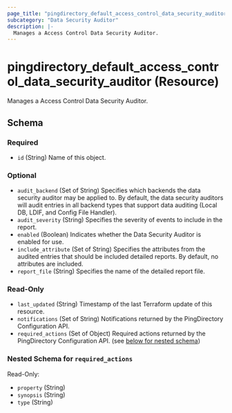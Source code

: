 ```yaml
---
page_title: "pingdirectory_default_access_control_data_security_auditor Resource - terraform-provider-pingdirectory"
subcategory: "Data Security Auditor"
description: |-
  Manages a Access Control Data Security Auditor.
---
```


# pingdirectory_default_access_control_data_security_auditor (Resource)

Manages a Access Control Data Security Auditor.



<!-- schema generated by tfplugindocs -->
## Schema

### Required

- `id` (String) Name of this object.

### Optional

- `audit_backend` (Set of String) Specifies which backends the data security auditor may be applied to. By default, the data security auditors will audit entries in all backend types that support data auditing (Local DB, LDIF, and Config File Handler).
- `audit_severity` (String) Specifies the severity of events to include in the report.
- `enabled` (Boolean) Indicates whether the Data Security Auditor is enabled for use.
- `include_attribute` (Set of String) Specifies the attributes from the audited entries that should be included detailed reports. By default, no attributes are included.
- `report_file` (String) Specifies the name of the detailed report file.

### Read-Only

- `last_updated` (String) Timestamp of the last Terraform update of this resource.
- `notifications` (Set of String) Notifications returned by the PingDirectory Configuration API.
- `required_actions` (Set of Object) Required actions returned by the PingDirectory Configuration API. (see [below for nested schema](#nestedatt--required_actions))

<a id="nestedatt--required_actions"></a>
### Nested Schema for `required_actions`

Read-Only:

- `property` (String)
- `synopsis` (String)
- `type` (String)



